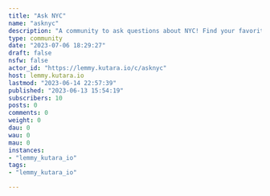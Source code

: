 ```yaml
---
title: "Ask NYC" 
name: "asknyc"
description: "A community to ask questions about NYC! Find your favorite restaurant or the best commute. Related communities:- [!nyc@voxpop.social](https://voxpop.social/c/nyc) - [!nyc@lemmy.ml](https://lemmy.ml/c/nyc) "
type: community
date: "2023-07-06 18:29:27"
draft: false
nsfw: false
actor_id: "https://lemmy.kutara.io/c/asknyc"
host: lemmy.kutara.io
lastmod: "2023-06-14 22:57:39"
published: "2023-06-13 15:54:19"
subscribers: 10
posts: 0
comments: 0
weight: 0
dau: 0
wau: 0
mau: 0
instances:
- "lemmy_kutara_io"
tags: 
- "lemmy_kutara_io"

---
```

